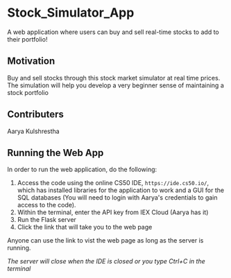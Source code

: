 # Stock_Simulator_App
A web application where users can buy and sell real-time stocks to add to their portfolio!

## Motivation
Buy and sell stocks through this stock market simulator at real time prices. The simulation will help you develop a very beginner sense of maintaining a stock portfolio

## Contributers
Aarya Kulshrestha

## Running the Web App
In order to run the web application, do the following:

1. Access the code using the online CS50 IDE, ```https://ide.cs50.io/```, which has installed libraries for the application to work and a GUI for the SQL                  databases (You will need to login with Aarya's credentials to gain access to the code).
2. Within the terminal, enter the API key from IEX Cloud (Aarya has it)
3. Run the Flask server
4. Click the link that will take you to the web page

Anyone can use the link to vist the web page as long as the server is running.

*The server will close when the IDE is closed or you type Ctrl+C in the terminal*
